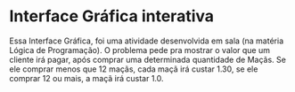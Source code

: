 # Interface Gráfica interativa
  Essa Interface Gráfica, foi uma atividade desenvolvida em sala (na matéria Lógica de Programação). O problema pede pra mostrar o valor que um cliente irá pagar, após comprar uma determinada quantidade de Maçãs. Se ele comprar menos que 12 maçãs, cada maçã irá custar 1.30, se ele comprar 12 ou mais, a maçã irá custar 1.0.
 
